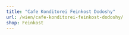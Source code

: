 ```yaml
---
title: "Cafe Konditorei Feinkost Dodoshy"
url: /wien/cafe-konditorei-feinkost-dodoshy/
shop: Feinkost
---
```

